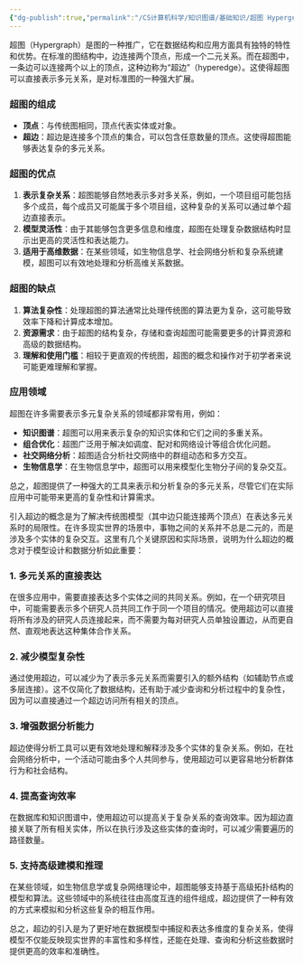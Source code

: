 ```yaml
---
{"dg-publish":true,"permalink":"/CS计算机科学/知识图谱/基础知识/超图 Hypergraph/","created":"2024-04-22T15:39:25.633+08:00","updated":"2024-04-24T00:27:45.000+08:00"}
---
```



超图（Hypergraph）是图的一种推广，它在数据结构和应用方面具有独特的特性和优势。在标准的图结构中，边连接两个顶点，形成一个二元关系。而在超图中，一条边可以连接两个以上的顶点，这种边称为“超边”（hyperedge）。这使得超图可以直接表示多元关系，是对标准图的一种强大扩展。

### 超图的组成
- **顶点**：与传统图相同，顶点代表实体或对象。
- **超边**：超边是连接多个顶点的集合，可以包含任意数量的顶点。这使得超图能够表达复杂的多元关系。

### 超图的优点
1. **表示复杂关系**：超图能够自然地表示多对多关系，例如，一个项目组可能包括多个成员，每个成员又可能属于多个项目组，这种复杂的关系可以通过单个超边直接表示。
2. **模型灵活性**：由于其能够包含更多信息和维度，超图在处理复杂数据结构时显示出更高的灵活性和表达能力。
3. **适用于高维数据**：在某些领域，如生物信息学、社会网络分析和复杂系统建模，超图可以有效地处理和分析高维关系数据。

### 超图的缺点
1. **算法复杂性**：处理超图的算法通常比处理传统图的算法更为复杂，这可能导致效率下降和计算成本增加。
2. **资源需求**：由于超图的结构复杂，存储和查询超图可能需要更多的计算资源和高级的数据结构。
3. **理解和使用门槛**：相较于更直观的传统图，超图的概念和操作对于初学者来说可能更难理解和掌握。

### 应用领域

超图在许多需要表示多元复杂关系的领域都非常有用，例如：

- **知识图谱**：超图可以用来表示复杂的知识实体和它们之间的多重关系。
- **组合优化**：超图广泛用于解决如调度、配对和网络设计等组合优化问题。
- **社交网络分析**：超图适合分析社交网络中的群组动态和多方交互。
- **生物信息学**：在生物信息学中，超图可以用来模型化生物分子间的复杂交互。

总之，超图提供了一种强大的工具来表示和分析复杂的多元关系，尽管它们在实际应用中可能带来更高的复杂性和计算需求。

引入超边的概念是为了解决传统图模型（其中边只能连接两个顶点）在表达多元关系时的局限性。在许多现实世界的场景中，事物之间的关系并不总是二元的，而是涉及多个实体的复杂交互。这里有几个关键原因和实际场景，说明为什么超边的概念对于模型设计和数据分析如此重要：

### 1. **多元关系的直接表达**

在很多应用中，需要直接表达多个实体之间的共同关系。例如，在一个研究项目中，可能需要表示多个研究人员共同工作于同一个项目的情况。使用超边可以直接将所有涉及的研究人员连接起来，而不需要为每对研究人员单独设置边，从而更自然、直观地表达这种集体合作关系。

### 2. **减少模型复杂性**

通过使用超边，可以减少为了表示多元关系而需要引入的额外结构（如辅助节点或多层连接）。这不仅简化了数据结构，还有助于减少查询和分析过程中的复杂性，因为可以直接通过一个超边访问所有相关的顶点。

### 3. **增强数据分析能力**

超边使得分析工具可以更有效地处理和解释涉及多个实体的复杂关系。例如，在社会网络分析中，一个活动可能由多个人共同参与，使用超边可以更容易地分析群体行为和社会结构。

### 4. **提高查询效率**

在数据库和知识图谱中，使用超边可以提高关于复杂关系的查询效率。因为超边直接关联了所有相关实体，所以在执行涉及这些实体的查询时，可以减少需要遍历的路径数量。

### 5. **支持高级建模和推理**

在某些领域，如生物信息学或复杂网络理论中，超图能够支持基于高级拓扑结构的模型和算法。这些领域中的系统往往由高度互连的组件组成，超边提供了一种有效的方式来模拟和分析这些复杂的相互作用。

总之，超边的引入是为了更好地在数据模型中捕捉和表达多维度的复杂关系，使得模型不仅能反映现实世界的丰富性和多样性，还能在处理、查询和分析这些数据时提供更高的效率和准确性。